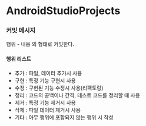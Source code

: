 # AndroidStudioProjects
### 커밋 메시지
행위 - 내용 의 형태로 커밋한다.
#### 행위 리스트
+ 추가 : 파일, 데이터 추가시 사용
+ 구현 : 특정 기능 구현시 사용
+ 수정 : 구현된 기능 수정시 사용(리팩토링)
+ 정리 : 코드의 공백이나 간격, 테스트 코드를 정리할 때 사용
+ 제거 : 특정 기능 제거시 사용
+ 삭제 : 파일 데이터 제거시 사용
+ 기타 : 아무 행위에 포함되지 않는 행위 시 작성
